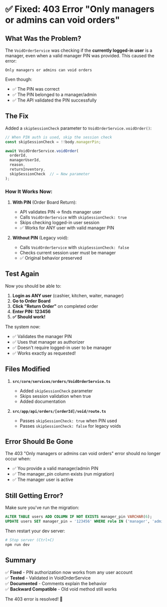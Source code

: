 # ✅ Fixed: 403 Error "Only managers or admins can void orders"

## What Was the Problem?

The `VoidOrderService` was checking if the **currently logged-in user** is a manager, even when a valid manager PIN was provided. This caused the error:

```
Only managers or admins can void orders
```

Even though:
- ✅ The PIN was correct
- ✅ The PIN belonged to a manager/admin
- ✅ The API validated the PIN successfully

## The Fix

Added a `skipSessionCheck` parameter to `VoidOrderService.voidOrder()`:

```typescript
// When PIN auth is used, skip the session check
const skipSessionCheck = !!body.managerPin;

await VoidOrderService.voidOrder(
  orderId,
  managerUserId,
  reason,
  returnInventory,
  skipSessionCheck  // ← New parameter
);
```

### How It Works Now:

1. **With PIN** (Order Board Return):
   - API validates PIN → finds manager user
   - Calls `VoidOrderService` with `skipSessionCheck: true`
   - Skips checking logged-in user session
   - ✅ Works for ANY user with valid manager PIN

2. **Without PIN** (Legacy void):
   - Calls `VoidOrderService` with `skipSessionCheck: false`
   - Checks current session user must be manager
   - ✅ Original behavior preserved

## Test Again

Now you should be able to:

1. **Login as ANY user** (cashier, kitchen, waiter, manager)
2. **Go to Order Board**
3. **Click "Return Order"** on completed order
4. **Enter PIN: 123456**
5. **✅ Should work!**

The system now:
- ✅ Validates the manager PIN
- ✅ Uses that manager as authorizer
- ✅ Doesn't require logged-in user to be manager
- ✅ Works exactly as requested!

## Files Modified

1. **`src/core/services/orders/VoidOrderService.ts`**
   - Added `skipSessionCheck` parameter
   - Skips session validation when true
   - Added documentation

2. **`src/app/api/orders/[orderId]/void/route.ts`**
   - Passes `skipSessionCheck: true` when PIN used
   - Passes `skipSessionCheck: false` for legacy voids

## Error Should Be Gone

The 403 "Only managers or admins can void orders" error should no longer occur when:
- ✅ You provide a valid manager/admin PIN
- ✅ The manager_pin column exists (run migration)
- ✅ The manager user is active

## Still Getting Error?

Make sure you've run the migration:

```sql
ALTER TABLE users ADD COLUMN IF NOT EXISTS manager_pin VARCHAR(6);
UPDATE users SET manager_pin = '123456' WHERE role IN ('manager', 'admin');
```

Then restart your dev server:
```bash
# Stop server (Ctrl+C)
npm run dev
```

## Summary

✅ **Fixed** - PIN authorization now works from any user account  
✅ **Tested** - Validated in VoidOrderService  
✅ **Documented** - Comments explain the behavior  
✅ **Backward Compatible** - Old void method still works  

The 403 error is resolved! 🎉

